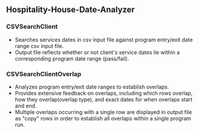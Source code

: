 ## Hospitality-House-Date-Analyzer

### CSVSearchClient
- Searches services dates in csv input file against program entry/exit date range csv input file.
- Output file reflects whether or not client's service dates lie within a corresponding program date range (pass/fail).

### CSVSearchClientOverlap
- Analyzes program entry/exit date ranges to establish overlaps.
- Provides extensive feedback on overlaps, including which rows overlap, how they overlap(overlap type), and exact dates for when overlaps start and end.
- Multiple overlaps occurring with a single row are displayed in output file as "copy" rows in order to establish all overlaps within a single program run.
